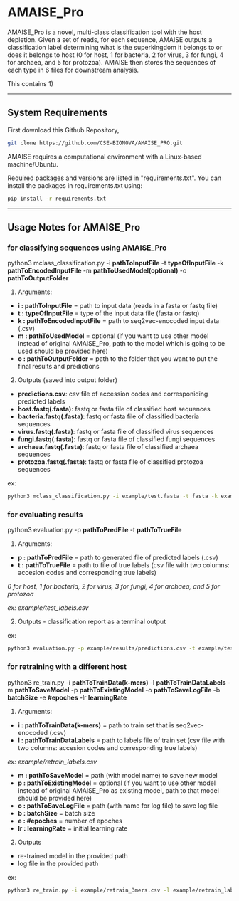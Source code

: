# AMAISE_Pro

AMAISE_Pro is a novel, multi-class classification tool with the host depletion. Given a set of reads, for each sequence, AMAISE outputs a classification label determining what is the superkingdom it belongs to or does it belongs to host (0 for host, 1 for bacteria, 2 for virus, 3 for fungi, 4 for archaea, and 5 for protozoa). AMAISE then stores the sequences of each type in 6 files for downstream analysis.

This contains 
1) 

____________________________________________________________________________________________
## System Requirements

First download this Github Repository,

```sh
git clone https://github.com/CSE-BIONOVA/AMAISE_PRO.git
```

AMAISE requires a computational environment with a Linux-based machine/Ubuntu.

Required packages and versions are listed in "requirements.txt". You can install the packages in requirements.txt using:

```sh
pip install -r requirements.txt
```
____________________________________________________________________________________________
## Usage Notes for AMAISE_Pro

### for classifying sequences using AMAISE_Pro

python3 mclass_classification.py -i **pathToInputFile** -t **typeOfInputFile** -k **pathToEncodedInputFile** -m **pathToUsedModel(optional)** -o **pathToOutputFolder**

1) Arguments:

- **i : pathToInputFile** = path to input data (reads in a fasta or fastq file)
- **t : typeOfInputFile** = type of the input data file (fasta or fastq)
- **k : pathToEncodedInputFile** = path to seq2vec-enocoded input data (.csv)
- **m : pathToUsedModel** = optional (if you want to use other model instead of original AMAISE_Pro, path to the model which is going to be used should be provided here)
- **o : pathToOutputFolder** = path to the folder that you want to put the final results and predictions

2) Outputs (saved into output folder)

- **predictions.csv**: csv file of accession codes and corresponiding predicted labels
- **host.fastq(.fasta)**: fastq or fasta file of classified host sequences
- **bacteria.fastq(.fasta)**: fastq or fasta file of classified bacteria sequences
- **virus.fastq(.fasta)**: fastq or fasta file of classified virus sequences
- **fungi.fastq(.fasta)**: fastq or fasta file of classified fungi sequences
- **archaea.fastq(.fasta)**: fastq or fasta file of classified archaea sequences
- **protozoa.fastq(.fasta)**: fastq or fasta file of classified protozoa sequences

ex:

```sh
python3 mclass_classification.py -i example/test.fasta -t fasta -k example/test_3mers.csv -o example/results
```
### for evaluating results

python3 evaluation.py -p **pathToPredFile** -t **pathToTrueFile**

1) Arguments:

- **p : pathToPredFile** = path to generated file of predicted labels (.csv)
- **t : pathToTrueFile** = path to file of true labels (csv file with two columns: accesion codes and corresponding true labels)

*0 for host, 1 for bacteria, 2 for virus, 3 for fungi, 4 for archaea, and 5 for protozoa*

*ex: example/test_labels.csv*

2) Outputs - classification report as a terminal output

ex:

```sh
python3 evaluation.py -p example/results/predictions.csv -t example/test_labels.csv
```

### for retraining with a different host

python3 re_train.py -i **pathToTrainData(k-mers)** -l **pathToTrainDataLabels** -m **pathToSaveModel** -p **pathToExistingModel** -o **pathToSaveLogFile** -b **batchSize** -e **#epoches**  -lr **learningRate**

1) Arguments:

- **i : pathToTrainData(k-mers)** = path to train set that is seq2vec-enocoded (.csv)
- **l : pathToTrainDataLabels** = path to labels file of train set (csv file with two columns: accesion codes and corresponding true labels)

*ex: example/retrain_labels.csv*


- **m : pathToSaveModel** = path (with model name) to save new model
- **p : pathToExistingModel** = optional (if you want to use other model instead of original AMAISE_Pro as existing model, path to that model should be provided here)
- **o : pathToSaveLogFile** = path (with name for log file) to save log file
- **b : batchSize** = batch size
- **e : #epoches** = number of epoches
- **lr : learningRate** = initial learning rate

2) Outputs

- re-trained model in the provided path
- log file in the provided path

ex:

```sh
python3 re_train.py -i example/retrain_3mers.csv -l example/retrain_labels.csv -m example/retrained_model -o example/retrain_info -b 256 -e 30 -lr 0.001
 ```   

